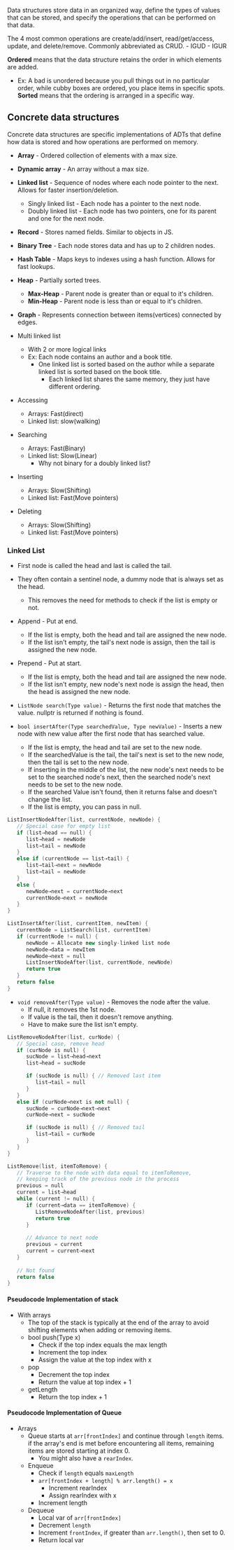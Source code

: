 Data structures store data in an organized way, define the types of values that can be stored, and specify the operations that can be performed on that data.

The 4 most common operations are create/add/insert, read/get/access, update, and delete/remove. Commonly abbreviated as CRUD.
	- IGUD
	- IGUR

**Ordered** means that the data structure retains the order in which elements are added.
- Ex: A bad is unordered because you pull things out in no particular order, while cubby boxes are ordered, you place items in specific spots.
**Sorted** means that the ordering is arranged in a specific way.

## Concrete data structures
Concrete data structures are specific implementations of ADTs that define how data is stored and how operations are performed on memory.

- **Array** - Ordered collection of elements with a max size.
- **Dynamic array** - An array without a max size.
- **Linked list** - Sequence of nodes where each node pointer to the next. Allows for faster insertion/deletion.
	- Singly linked list - Each node has a pointer to the next node.
	- Doubly linked list - Each node has two pointers, one for its parent and one for the next node.
- **Record** - Stores named fields. Similar to objects in JS.
- **Binary Tree** - Each node stores data and has up to 2 children nodes.
- **Hash Table** - Maps keys to indexes using a hash function. Allows for fast lookups.
- **Heap** - Partially sorted trees.
	- **Max-Heap** - Parent node is greater than or equal to it's children.
	- **Min-Heap** - Parent node is less than or equal to it's children.
- **Graph** - Represents connection between items(vertices) connected by edges.

- Multi linked list
	- With 2 or more logical links
	- Ex: Each node contains an author and a book title.
		- One linked list is sorted based on the author while a separate linked list is sorted based on the book title.
			- Each linked list shares the same memory, they just have different ordering.

- Accessing
	- Arrays: Fast(direct)
	- Linked list: slow(walking)
- Searching
	- Arrays: Fast(Binary)
	- Linked list: Slow(Linear)
		- Why not binary for a doubly linked list?
- Inserting
	- Arrays: Slow(Shifting)
	- Linked list: Fast(Move pointers)
- Deleting
	- Arrays: Slow(Shifting)
	- Linked list: Fast(Move pointers)

### Linked List

- First node is called the head and last is called the tail.
- They often contain a sentinel node, a dummy node that is always set as the head.
	- This removes the need for methods to check if the list is empty or not.

- Append - Put at end.
	- If the list is empty, both the head and tail are assigned the new node.
	- If the list isn't empty, the tail's next node is assign, then the tail is assigned the new node.
- Prepend - Put at start.
	- If the list is empty, both the head and tail are assigned the new node.
	- If the list isn't empty, new node's next node is assign the head, then the head is assigned the new node.
- `ListNode search(Type value)` - Returns the first node that matches the value. nullptr is returned if nothing is found.
- `bool insertAfter(Type searchedValue, Type newValue)` - Inserts a new node with new value after the first node that has searched value.
	- If the list is empty, the head and tail are set to the new node.
	- If the searchedValue is the tail, the tail's next is set to the new node, then the tail is set to the new node.
	- If inserting in the middle of the list, the new node's next needs to be set to the searched node's next, then the searched node's next needs to be set to the new node.
	- If the searched Value isn't found, then it returns false and doesn't change the list.
	- If the list is empty, you can pass in null.

```C++
ListInsertNodeAfter(list, currentNode, newNode) {
   // Special case for empty list
   if (list⇢head == null) {
      list⇢head = newNode
      list⇢tail = newNode
   }
   else if (currentNode == list⇢tail) {
      list⇢tail⇢next = newNode
      list⇢tail = newNode
   }
   else {
      newNode⇢next = currentNode⇢next
      currentNode⇢next = newNode
   }
}
```

```C++
ListInsertAfter(list, currentItem, newItem) {
   currentNode = ListSearch(list, currentItem)
   if (currentNode != null) {
      newNode = Allocate new singly-linked list node
      newNode⇢data = newItem
      newNode⇢next = null
      ListInsertNodeAfter(list, currentNode, newNode)
      return true
   }
   return false
}
```

- `void removeAfter(Type value)` - Removes the node after the value.
	- If null, it removes the 1st node.
	- If value is the tail, then it doesn't remove anything.
	- Have to make sure the list isn't empty.

```C++
ListRemoveNodeAfter(list, curNode) {
   // Special case, remove head
   if (curNode is null) {
      sucNode = list⇢head⇢next
      list⇢head = sucNode

      if (sucNode is null) { // Removed last item
         list⇢tail = null
      }
   }
   else if (curNode⇢next is not null) {
      sucNode = curNode⇢next⇢next
      curNode⇢next = sucNode

      if (sucNode is null) { // Removed tail
         list⇢tail = curNode
      }
   }
}
```

```C++
ListRemove(list, itemToRemove) {
   // Traverse to the node with data equal to itemToRemove, 
   // keeping track of the previous node in the process
   previous = null
   current = list⇢head
   while (current != null) {
      if (current⇢data == itemToRemove) {
         ListRemoveNodeAfter(list, previous)
         return true
      }
         
      // Advance to next node
      previous = current
      current = current⇢next
   }
      
   // Not found
   return false
}
```

#### Pseudocode Implementation of stack
- With arrays
	- The top of the stack is typically at the end of the array to avoid shifting elements when adding or removing items.
	- bool push(Type x)
		- Check if the top index equals the max length
		- Increment the top index
		- Assign the value at the top index with x
	- pop
		- Decrement the top index
		- Return the value at top index + 1
	- getLength
		- Return the top index + 1

#### Pseudocode Implementation of Queue
- Arrays
	- Queue starts at `arr[frontIndex]` and continue through `length` items. if the array's end is met before encountering all items, remaining items are stored starting at index 0.
		- You might also have a `rearIndex`.
	- Enqueue
		- Check if `length` equals `maxLength`
		- `arr[frontIndex + length] % arr.length() = x`
			- Increment rearIndex
			- Assign rearIndex with x
		- Increment length
	- Dequeue
		- Local var of `arr[frontIndex]`
		- Decrement `length`
		- Increment `frontIndex`, if greater than `arr.length()`, then set to 0.
		- Return local var